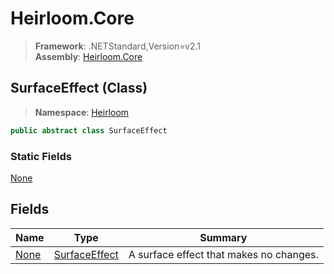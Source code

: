 # Heirloom.Core

> **Framework**: .NETStandard,Version=v2.1  
> **Assembly**: [Heirloom.Core][0]

## SurfaceEffect (Class)

> **Namespace**: [Heirloom][0]

```cs
public abstract class SurfaceEffect
```

### Static Fields

[None][1]

## Fields

| Name      | Type               | Summary                                 |
|-----------|--------------------|-----------------------------------------|
| [None][1] | [SurfaceEffect][2] | A surface effect that makes no changes. |

[0]: ../../Heirloom.Core.md
[1]: SurfaceEffect/None.md
[2]: SurfaceEffect.md

